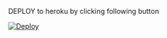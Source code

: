 DEPLOY to heroku by clicking following button

[![Deploy](https://www.herokucdn.com/deploy/button.svg)](https://heroku.com/deploy)

